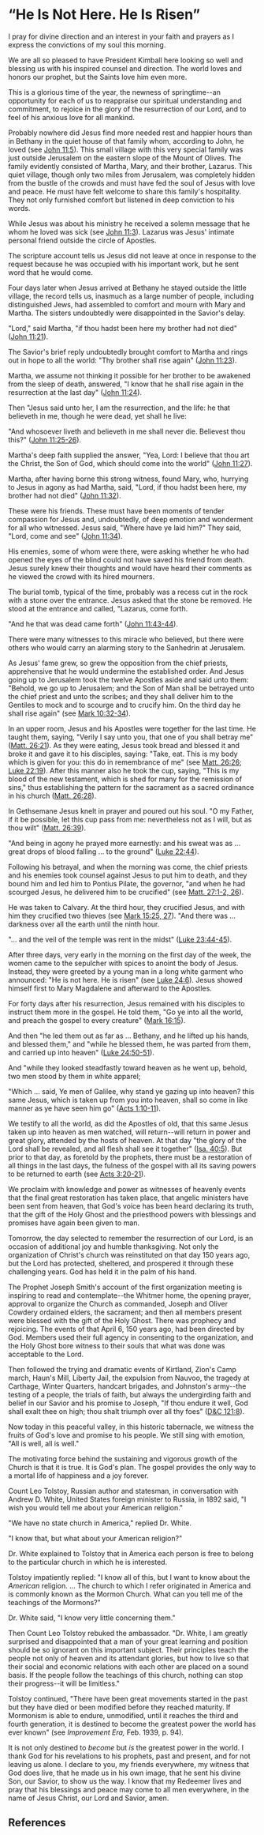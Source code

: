 # “He Is Not Here. He Is Risen”

I pray for divine direction and an interest in your faith and prayers as I
express the convictions of my soul this morning.

We are all so pleased to have President Kimball here looking so well and
blessing us with his inspired counsel and direction. The world loves and
honors our prophet, but the Saints love him even more.

This is a glorious time of the year, the newness of springtime--an opportunity
for each of us to reappraise our spiritual understanding and commitment, to
rejoice in the glory of the resurrection of our Lord, and to feel of his
anxious love for all mankind.

Probably nowhere did Jesus find more needed rest and happier hours than in
Bethany in the quiet house of that family whom, according to John, he loved
(see [John 11:5](/scriptures/nt/john/11.5?lang=eng#4)). This small village
with this very special family was just outside Jerusalem on the eastern slope
of the Mount of Olives. The family evidently consisted of Martha, Mary, and
their brother, Lazarus. This quiet village, though only two miles from
Jerusalem, was completely hidden from the bustle of the crowds and must have
fed the soul of Jesus with love and peace. He must have felt welcome to share
this family's hospitality. They not only furnished comfort but listened in
deep conviction to his words.

While Jesus was about his ministry he received a solemn message that he whom
he loved was sick (see [John 11:3](/scriptures/nt/john/11.3?lang=eng#2)).
Lazarus was Jesus' intimate personal friend outside the circle of Apostles.

The scripture account tells us Jesus did not leave at once in response to the
request because he was occupied with his important work, but he sent word that
he would come.

Four days later when Jesus arrived at Bethany he stayed outside the little
village, the record tells us, inasmuch as a large number of people, including
distinguished Jews, had assembled to comfort and mourn with Mary and Martha.
The sisters undoubtedly were disappointed in the Savior's delay.

"Lord," said Martha, "if thou hadst been here my brother had not died" ([John
11:21](/scriptures/nt/john/11.21?lang=eng#20)).

The Savior's brief reply undoubtedly brought comfort to Martha and rings out
in hope to all the world: "Thy brother shall rise again" ([John
11:23](/scriptures/nt/john/11.23?lang=eng#22)).

Martha, we assume not thinking it possible for her brother to be awakened from
the sleep of death, answered, "I know that he shall rise again in the
resurrection at the last day" ([John
11:24](/scriptures/nt/john/11.24?lang=eng#23)).

Then "Jesus said unto her, I am the resurrection, and the life: he that
believeth in me, though he were dead, yet shall he live:

"And whosoever liveth and believeth in me shall never die. Believest thou
this?" ([John 11:25-26](/scriptures/nt/john/11.25-26?lang=eng#24)).

Martha's deep faith supplied the answer, "Yea, Lord: I believe that thou art
the Christ, the Son of God, which should come into the world" ([John
11:27](/scriptures/nt/john/11.27?lang=eng#26)).

Martha, after having borne this strong witness, found Mary, who, hurrying to
Jesus in agony as had Martha, said, "Lord, if thou hadst been here, my brother
had not died" ([John 11:32](/scriptures/nt/john/11.32?lang=eng#31)).

These were his friends. These must have been moments of tender compassion for
Jesus and, undoubtedly, of deep emotion and wonderment for all who witnessed.
Jesus said, "Where have ye laid him?" They said, "Lord, come and see" ([John
11:34](/scriptures/nt/john/11.34?lang=eng#33)).

His enemies, some of whom were there, were asking whether he who had opened
the eyes of the blind could not have saved his friend from death. Jesus surely
knew their thoughts and would have heard their comments as he viewed the crowd
with its hired mourners.

The burial tomb, typical of the time, probably was a recess cut in the rock
with a stone over the entrance. Jesus asked that the stone be removed. He
stood at the entrance and called, "Lazarus, come forth.

"And he that was dead came forth" ([John
11:43-44](/scriptures/nt/john/11.43-44?lang=eng#42)).

There were many witnesses to this miracle who believed, but there were others
who would carry an alarming story to the Sanhedrin at Jerusalem.

As Jesus' fame grew, so grew the opposition from the chief priests,
apprehensive that he would undermine the established order. And Jesus going up
to Jerusalem took the twelve Apostles aside and said unto them: "Behold, we go
up to Jerusalem; and the Son of Man shall be betrayed unto the chief priest
and unto the scribes; and they shall deliver him to the Gentiles to mock and
to scourge and to crucify him. On the third day he shall rise again" (see
[Mark 10:32-34](/scriptures/nt/mark/10.32-34?lang=eng#31)).

In an upper room, Jesus and his Apostles were together for the last time. He
taught them, saying, "Verily I say unto you, that one of you shall betray me"
([Matt. 26:21](/scriptures/nt/matt/26.21?lang=eng#20)). As they were eating,
Jesus took bread and blessed it and broke it and gave it to his disciples,
saying: "Take, eat. This is my body which is given for you: this do in
remembrance of me" (see [Matt. 26:26](/scriptures/nt/matt/26.26?lang=eng#25);
[Luke 22:19](/scriptures/nt/luke/22.19?lang=eng#18)). After this manner also
he took the cup, saying, "This is my blood of the new testament, which is shed
for many for the remission of sins," thus establishing the pattern for the
sacrament as a sacred ordinance in his church ([Matt.
26:28](/scriptures/nt/matt/26.28?lang=eng#27)).

In Gethsemane Jesus knelt in prayer and poured out his soul. "O my Father, if
it be possible, let this cup pass from me: nevertheless not as I will, but as
thou wilt" ([Matt. 26:39](/scriptures/nt/matt/26.39?lang=eng#38)).

"And being in agony he prayed more earnestly: and his sweat was as ... great
drops of blood falling ... to the ground" ([Luke
22:44](/scriptures/nt/luke/22.44?lang=eng#43)).

Following his betrayal, and when the morning was come, the chief priests and
his enemies took counsel against Jesus to put him to death, and they bound him
and led him to Pontius Pilate, the governor, "and when he had scourged Jesus,
he delivered him to be crucified" (see [Matt. 27:1-2,
26](/scriptures/nt/matt/27.1-2,26?lang=eng#0)).

He was taken to Calvary. At the third hour, they crucified Jesus, and with him
they crucified two thieves (see [Mark 15:25,
27](/scriptures/nt/mark/15.25,27?lang=eng#24)). "And there was ... darkness over
all the earth until the ninth hour.

"... and the veil of the temple was rent in the midst" ([Luke
23:44-45](/scriptures/nt/luke/23.44-45?lang=eng#43)).

After three days, very early in the morning on the first day of the week, the
women came to the sepulcher with spices to anoint the body of Jesus. Instead,
they were greeted by a young man in a long white garment who announced: "He is
not here. He is risen" (see [Luke 24:6](/scriptures/nt/luke/24.6?lang=eng#5)).
Jesus showed himself first to Mary Magdalene and afterward to the Apostles.

For forty days after his resurrection, Jesus remained with his disciples to
instruct them more in the gospel. He told them, "Go ye into all the world, and
preach the gospel to every creature" ([Mark
16:15](/scriptures/nt/mark/16.15?lang=eng#14)).

And then "he led them out as far as ... Bethany, and he lifted up his hands, and
blessed them," and "while he blessed them, he was parted from them, and
carried up into heaven" ([Luke
24:50-51](/scriptures/nt/luke/24.50-51?lang=eng#49)).

And "while they looked steadfastly toward heaven as he went up, behold, two
men stood by them in white apparel;

"Which ... said, Ye men of Galilee, why stand ye gazing up into heaven? this
same Jesus, which is taken up from you into heaven, shall so come in like
manner as ye have seen him go" ([Acts
1:10-11](/scriptures/nt/acts/1.10-11?lang=eng#9)).

We testify to all the world, as did the Apostles of old, that this same Jesus
taken up into heaven as men watched, will return--will return in power and
great glory, attended by the hosts of heaven. At that day "the glory of the
Lord shall be revealed, and all flesh shall see it together" ([Isa.
40:5](/scriptures/ot/isa/40.5?lang=eng#4)). But prior to that day, as foretold
by the prophets, there must be a restoration of all things in the last days,
the fulness of the gospel with all its saving powers to be returned to earth
(see [Acts 3:20-21](/scriptures/nt/acts/3.20-21?lang=eng#19)).

We proclaim with knowledge and power as witnesses of heavenly events that the
final great restoration has taken place, that angelic ministers have been sent
from heaven, that God's voice has been heard declaring its truth, that the
gift of the Holy Ghost and the priesthood powers with blessings and promises
have again been given to man.

Tomorrow, the day selected to remember the resurrection of our Lord, is an
occasion of additional joy and humble thanksgiving. Not only the organization
of Christ's church was reinstituted on that day 150 years ago, but the Lord
has protected, sheltered, and prospered it through these challenging years.
God has held it in the palm of his hand.

The Prophet Joseph Smith's account of the first organization meeting is
inspiring to read and contemplate--the Whitmer home, the opening prayer,
approval to organize the Church as commanded, Joseph and Oliver Cowdery
ordained elders, the sacrament; and then all members present were blessed with
the gift of the Holy Ghost. There was prophecy and rejoicing. The events of
that April 6, 150 years ago, had been directed by God. Members used their full
agency in consenting to the organization, and the Holy Ghost bore witness to
their souls that what was done was acceptable to the Lord.

Then followed the trying and dramatic events of Kirtland, Zion's Camp march,
Haun's Mill, Liberty Jail, the expulsion from Nauvoo, the tragedy at Carthage,
Winter Quarters, handcart brigades, and Johnston's army--the testing of a
people, the trials of faith, but always the undergirding faith and belief in
our Savior and his promise to Joseph, "If thou endure it well, God shall exalt
thee on high; thou shalt triumph over all thy foes" ([D&amp;C
121:8](/scriptures/dc-testament/dc/121.8?lang=eng#7)).

Now today in this peaceful valley, in this historic tabernacle, we witness the
fruits of God's love and promise to his people. We still sing with emotion,
"All is well, all is well."

The motivating force behind the sustaining and vigorous growth of the Church
is that it is true. It is God's plan. The gospel provides the only way to a
mortal life of happiness and a joy forever.

Count Leo Tolstoy, Russian author and statesman, in conversation with Andrew
D. White, United States foreign minister to Russia, in 1892 said, "I wish you
would tell me about your American religion."

"We have no state church in America," replied Dr. White.

"I know that, but what about your American religion?"

Dr. White explained to Tolstoy that in America each person is free to belong
to the particular church in which he is interested.

Tolstoy impatiently replied: "I know all of this, but I want to know about the
_American_ religion. ... The church to which I refer originated in America and
is commonly known as the Mormon Church. What can you tell me of the teachings
of the Mormons?"

Dr. White said, "I know very little concerning them."

Then Count Leo Tolstoy rebuked the ambassador. "Dr. White, I am greatly
surprised and disappointed that a man of your great learning and position
should be so ignorant on this important subject. Their principles teach the
people not only of heaven and its attendant glories, but how to live so that
their social and economic relations with each other are placed on a sound
basis. If the people follow the teachings of this church, nothing can stop
their progress--it will be limitless."

Tolstoy continued, "There have been great movements started in the past but
they have died or been modified before they reached maturity. If Mormonism is
able to endure, unmodified, until it reaches the third and fourth generation,
it is destined to become the greatest power the world has ever known" (see
_Improvement Era,_ Feb. 1939, p. 94).

It is not only destined to _become_ but _is_ the greatest power in the world.
I thank God for his revelations to his prophets, past and present, and for not
leaving us alone. I declare to you, my friends everywhere, my witness that God
does live, that he made us in his own image, that he sent his divine Son, our
Savior, to show us the way. I know that my Redeemer lives and pray that his
blessings and peace may come to all men everywhere, in the name of Jesus
Christ, our Lord and Savior, amen.

## References

